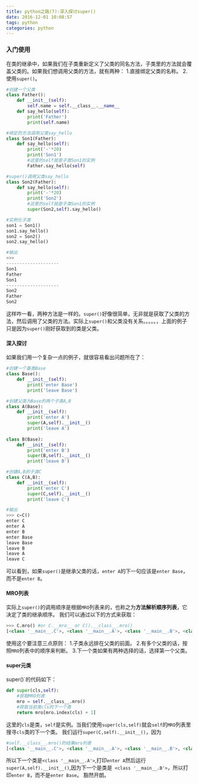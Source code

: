 ```yaml
---
title: python之路(7):深入探讨super()
date: 2016-12-01 10:08:57
tags: python
categories: python
---
```


### 入门使用
在类的继承中，如果我们在子类重新定义了父类的同名方法，子类里的方法就会覆盖父类的。如果我们想调用父类的方法，就有两种：
1.直接绑定父类的名称。
2.使用`super()`。
```python
#创建一个父类
class Father():
	def __init__(self):
		self.name = self.__class__.__name__
	def say_hello(self):
		print('Father')
		print(self.name)

#绑定的方法调用父类say_hello
class Son1(Father):
	def say_hello(self):
		print('-'*20)
		print('Son1')
		#这里的self就是子类Son1的实例
		Father.say_hello(self)

#super()调用父类say_hello
class Son2(Father):
	def say_hello(self):
		print('-'*20)
		print('Son2')
		#这里的self就是子类Son1的实例
		super(Son2,self).say_hello()

#实例化子类
son1 = Son1()
son1.say_hello()
son2 = Son2()
son2.say_hello()

#输出
>>> 
--------------------
Son1
Father
Son1
--------------------
Son2
Father
Son2
```
这样咋一看，两种方法是一样的。`super()`好像很简单，无非就是获取了父类的方法，然后调用了父类的方法。实际上`super()`和父类没有关系。。。。。，上面的例子只是因为`super()`刚好获取到的类是父类。
#### 深入探讨
如果我们用一个复杂一点的例子，就很容易看出问题所在了：
```python
#创建一个基类Base
class Base():
	def __init__(self):
		print('enter Base')
		print('leave Base')

#创建父类为Base的两个子类A,B
class A(Base):
	def __init__(self):
		print('enter A')
		super(A,self).__init__()
		print('leave A')
		
class B(Base):
	def __init__(self):
		print('enter B')
		super(B,self).__init__()
		print('leave B')

#创建A,B的子类C
class C(A,B):
	def __init__(self):
		print('enter C')
		super(C,self).__init__()
		print('leave C')

#输出
>>> c=C()
enter C
enter A
enter B
enter Base
leave Base
leave B
leave A
leave C
```
可以看到，如果`super()`是继承父类的话，`enter A`的下一句应该是`enter Base`，而不是`enter B`。

#### MRO列表
实际上`super()`的调用顺序是根据`MRO`列表来的，也称之为**方法解析顺序列表**，它决定了类的继承顺序。
我们可以通过以下的方式来获取：
```python
>>> C.mro() #or C.__mro__ or C().__class__.mro()
[<class '__main__.C'>, <class '__main__.A'>, <class '__main__.B'>, <class '__main__.Base'>, <class 'object'>]
```
使用这个要注意三点原则：
1.子类永远排在父类的前面。
2.有多个父类的话，按照`MRO`列表中的顺序来判断。
3.下一个类如果有两种选择的话，选择第一个父类。
#### super元类
super()`的代码如下：
```python
def super(cls,self):
	#获取MRO列表
	mro = self.__class__.mro()
	#获取当前类cls的下一个类
	return mro[mro.index(cls) + 1]
```
这里的`cls`是类，`self`是实例。当我们使用`super(cls,self)`就会`self`的`MRO`列表里搜寻`cls`类的下一个类。
我们运行`super(C,self).__init__()`，因为
```python
#self.__class__.mro()的结果mro列表
[<class '__main__.C'>, <class '__main__.A'>, <class '__main__.B'>, <class '__main__.Base'>, <class 'object'>]
```
所以下一个类是`<class '__main__.A'>`,打印`enter A`然后运行`super(A,self).__init__()`,因为下一个是类是` <class '__main__.B'>`，所以打印`enter B`，而不是`enter Base`。
豁然开朗。